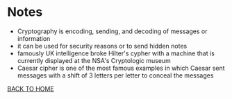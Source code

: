 # Notes

- Cryptography is encoding, sending, and decoding of messages or information
- it can be used for security reasons or to send hidden notes
- famously UK intelligence broke Hilter's cypher with a machine that is currently displayed at the NSA's Cryptologic museum
- Caesar cipher is one of the most famous examples in which Caesar sent messages with a shift of 3 letters per letter to conceal the messages

[BACK TO HOME](https://folksmash.github.io/reading-notes/)